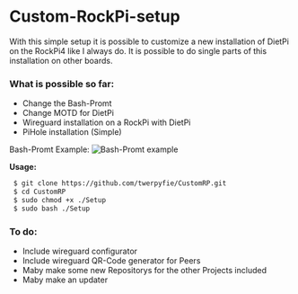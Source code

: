 # Custom-RockPi-setup


With this simple setup it is possible to customize a new installation of DietPi on the RockPi4 like I always do. It is possible to do single parts of this installation on other boards. 

### What is possible so far:

- Change the Bash-Promt
- Change MOTD for DietPi
- Wireguard installation on a RockPi with DietPi
- PiHole installation (Simple)



Bash-Promt Example:
![Bash-Promt example](https://raw.githubusercontent.com/twerpyfie/Custom-RockPi-setup/master/files/Bashpromt.PNG?raw=true "Bash-Promt")



**Usage:**

```bash
 $ git clone https://github.com/twerpyfie/CustomRP.git
 $ cd CustomRP
 $ sudo chmod +x ./Setup
 $ sudo bash ./Setup
```

### To do:

- Include wireguard configurator
- Include wireguard QR-Code generator for Peers
- Maby make some new Repositorys for the other Projects included
- Maby make an updater
